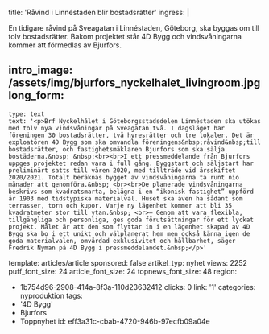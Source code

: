 title: 'Råvind i Linnéstaden blir bostadsrätter'
ingress: |
  <p>En tidigare råvind på Sveagatan i Linnéstaden, Göteborg, ska byggas om till tolv bostadsrätter. Bakom projektet står 4D Bygg och vindsvåningarna kommer att förmedlas av Bjurfors.
  </p>
  
intro_image: /assets/img/bjurfors_nyckelhalet_livingroom.jpg
long_form:
  -
    type: text
    text: '<p>Brf Nyckelhålet i Göteborgsstadsdelen Linnéstaden ska utökas med tolv nya vindsvåningar på Sveagatan två. I dagsläget har föreningen 30 bostadsrätter, två hyresrätter och tre lokaler. Det är exploatören 4D Bygg som ska omvandla föreningens&nbsp;råvind&nbsp;till bostadsrätter, och fastighetsmäklaren Bjurfors som ska sälja bostäderna.&nbsp; &nbsp;<br><br>I ett pressmeddelande från Bjurfors uppges projektet redan vara i full gång. Byggstart och säljstart har preliminärt satts till våren 2020, med tillträde vid årsskiftet 2020/2021. Totalt beräknas bygget av vindsvåningarna ta runt nio månader att genomföra.&nbsp; <br><br>De planerade vindsvåningarna beskrivs som kvadratsmarta, belägna i en “ikonisk fastighet” uppförd år 1903 med tidstypiska materialval. Huset ska även ha sådant som terrasser, torn och kupor. Varje ny lägenhet kommer att bli 35 kvadratmeter stor till ytan.&nbsp; <br>– Genom att vara flexibla, tillgängliga och personliga, ges goda förutsättningar för ett lyckat projekt. Målet är att den som flyttar in i en lägenhet skapad av 4D Bygg ska bo i ett unikt och välplanerat hem men också känna igen de goda materialvalen, omvårdad exklusivitet och hållbarhet, säger Fredrik Nyman på 4D Bygg i pressmeddelandet.&nbsp;</p>'
template: articles/article
sponsored: false
artikel_typ: nyhet
views: 2252
puff_font_size: 24
article_font_size: 24
topnews_font_size: 48
region:
  - 1b754d96-2908-414a-8f3a-110d23632412
clicks: 0
link: '1'
categories: nyproduktion
tags:
  - '4D Bygg'
  - Bjurfors
  - Toppnyhet
id: eff3a31c-cbab-4720-946b-97ecfb09a04e
